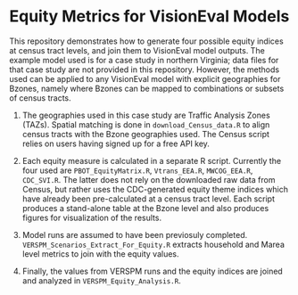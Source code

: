 # Equity Metrics for VisionEval Models

This repository demonstrates how to generate four possible equity indices at census tract levels, and join them to VisionEval model outputs. The example model used is for a case study in northern Virginia; data files for that case study are not provided in this repository. However, the methods used can be applied to any VisionEval model with explicit geographies for Bzones, namely where Bzones can be mapped to combinations or subsets of census tracts.

1. The geographies used in this case study are Traffic Analysis Zones (TAZs). Spatial matching is done in `download_Census_data.R` to align census tracts with the Bzone geographies used. The Census script relies on users having signed up for a free API key.

2. Each equity measure is calculated in a separate R script. Currently the four used are `PBOT_EquityMatrix.R`, `Vtrans_EEA.R`, `MWCOG_EEA.R`, `CDC_SVI.R`. The latter does not rely on the downloaded raw data from Census, but rather uses the CDC-generated equity theme indices which have already been pre-calculated at a census tract level. Each script produces a stand-alone table at the Bzone level and also produces figures for visualization of the results.

3. Model runs are assumed to have been previosuly completed. `VERSPM_Scenarios_Extract_For_Equity.R` extracts household and Marea level metrics to join with the equity values. 

4. Finally, the values from VERSPM runs and the equity indices are joined and analyzed in `VERSPM_Equity_Analysis.R`.

